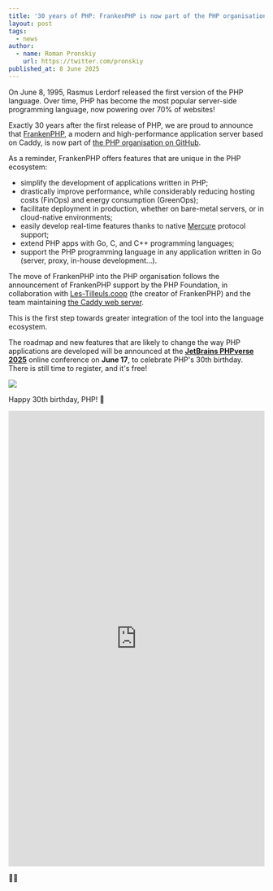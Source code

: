 ```yaml
---
title: '30 years of PHP: FrankenPHP is now part of the PHP organisation'
layout: post
tags:
  - news
author:
  - name: Roman Pronskiy
    url: https://twitter.com/pronskiy
published_at: 8 June 2025
---
```


On June 8, 1995, Rasmus Lerdorf released the first version of the PHP language. Over time, PHP has become the most popular server-side programming language, now powering over 70% of websites!

Exactly 30 years after the first release of PHP, we are proud to announce that [FrankenPHP](https://frankenphp.dev), a modern and high-performance application server based on Caddy, is now part of [the PHP organisation on GitHub](https://github.com/php/frankenphp).

As a reminder, FrankenPHP offers features that are unique in the PHP ecosystem:

* simplify the development of applications written in PHP;
* drastically improve performance, while considerably reducing hosting costs (FinOps) and energy consumption (GreenOps);
* facilitate deployment in production, whether on bare-metal servers, or in cloud-native environments;
* easily develop real-time features thanks to native [Mercure](https://mercure.rocks) protocol support;
* extend PHP apps with Go, C, and C++ programming languages;
* support the PHP programming language in any application written in Go (server, proxy, in-house development…).

The move of FrankenPHP into the PHP organisation follows the announcement of FrankenPHP support by the PHP Foundation, in collaboration with [Les-Tilleuls.coop](https://les-tilleuls.coop) (the creator of FrankenPHP) and the team maintaining [the Caddy web server](https://caddyserver.com).  

This is the first step towards greater integration of the tool into the language ecosystem.

The roadmap and new features that are likely to change the way PHP applications are developed will be announced at the **[JetBrains PHPverse 2025](https://jb.gg/phpverse-phpf)** online conference on **June 17**, to celebrate PHP's 30th birthday. There is still time to register, and it's free!

[![](/assets/post-images/2025/phpverse_2025.gif)](https://jb.gg/phpverse-phpf)

Happy 30th birthday, PHP! 🎉

<div style="position: relative; width: 100%; padding-top: 177.78%; /* Aspect ratio: 1600/900 * 100 */">
    <iframe 
        src="https://rss.app/embed/v1/wall/dcXN2sDO6abSoaFb" 
        frameborder="0" 
        style="position: absolute; top: 0; left: 0; width: 100%; height: 100%; border: 0;">
    </iframe>
</div>

🐘💜
